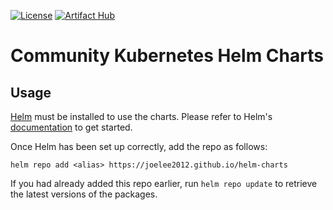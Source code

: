 [![License](https://img.shields.io/badge/License-Apache%202.0-blue.svg)](https://opensource.org/licenses/Apache-2.0)
[![Artifact Hub](https://img.shields.io/endpoint?url=https://artifacthub.io/badge/repository/joelee2012)](https://artifacthub.io/packages/search?repo=joelee2012)
# Community Kubernetes Helm Charts

## Usage

[Helm](https://helm.sh) must be installed to use the charts.  Please refer to
Helm's [documentation](https://helm.sh/docs) to get started.

Once Helm has been set up correctly, add the repo as follows:

    helm repo add <alias> https://joelee2012.github.io/helm-charts

If you had already added this repo earlier, run `helm repo update` to retrieve
the latest versions of the packages.
